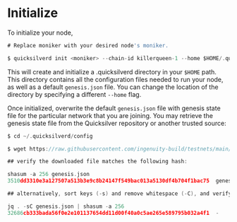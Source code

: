 # Initialize

To initialize your node, 

```go
# Replace moniker with your desired node's moniker.

$ quicksilverd init <moniker> --chain-id killerqueen-1 --home $HOME/.quicksilverd
```

This will create and initialize a .quicksilverd directory in your `$HOME` path. This directory contains all the configuration files needed to run your node, as well as a default `genesis.json` file. You can change the location of the directory by specifying a different `--home` flag.

Once initialized, overwrite the default `genesis.json` file with genesis state file for the particular network that you are joining. You may retrieve the genesis state file from the Quicksilver repository or another trusted source:

```go
$ cd ~/.quicksilverd/config

$ wget https://raw.githubusercontent.com/ingenuity-build/testnets/main/killerqueen/genesis.json

## verify the downloaded file matches the following hash:

shasum -a 256 genesis.json 
3510dd3310e3a127507a513b3e9c8b24147f549bac013a5130df4b704f1bac75  genesis.json

## alternatively, sort keys (-s) and remove whitespace (-C), and verify:

jq . -sC genesis.json | shasum -a 256
32686cb333bada56f0e2e101137654dd11d00f40a0c5ae265e589795b032a4f1  -
```
